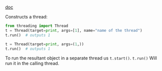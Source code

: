 [doc](https://docs.python.org/3.12/library/threading.html#threading.Thread)

Constructs a thread:
```python
from threading import Thread
t = Thread(target=print, args=[1], name="name of the thread")
t.run()  # outputs 1

t = Thread(target=print, args=(1,))
t.run()  # outputs 1
```

To run the resultant object in a separate thread us `t.start()`. `t.run()` Will run it in the calling thread.